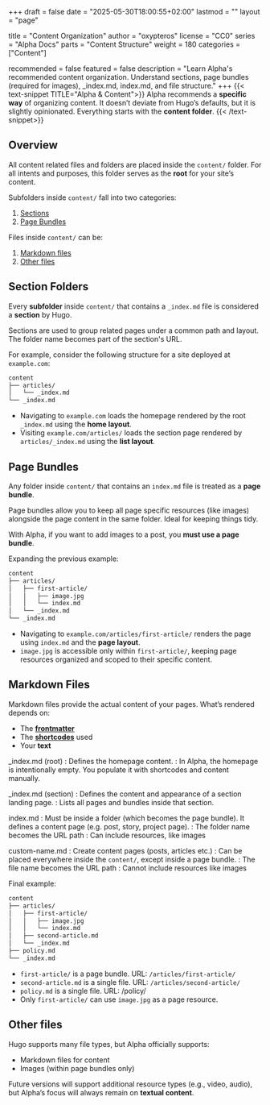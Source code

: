 +++
draft = false
date = "2025-05-30T18:00:55+02:00"
lastmod = ""
layout = "page"

title = "Content Organization"
author = "oxypteros"
license = "CC0"
series = "Alpha Docs"
  parts = "Content Structure"
  weight = 180
categories = ["Content"]

recommended = false
featured = false
description = "Learn Alpha's recommended content organization. Understand sections, page bundles (required for images), _index.md, index.md, and file structure."
+++
{{< text-snippet TITLE="Alpha & Content">}}
Alpha recommends a **specific way** of organizing content. It doesn’t deviate from Hugo’s defaults, but it is slightly opinionated. Everything starts with the **content folder**.
{{< /text-snippet>}}
## Overview
All content related files and folders are placed inside the `content/` folder. For all intents and purposes, this folder serves as the **root** for your site’s content.

Subfolders inside `content/` fall into two categories:
1. [Sections](#sections)
2. [Page Bundles](#page-bundles)

Files inside `content/` can be:
1. [Markdown files](#markdown-files)
2. [Other files](#other-files)

## Section Folders
Every **subfolder** inside `content/` that contains a `_index.md` file is considered a **section** by Hugo.

Sections are used to group related pages under a common path and layout. The folder name becomes part of the section's URL.

For example, consider the following structure for a site deployed at `example.com`:

```bash
content 
├── articles/
│   └── _index.md
└── _index.md
```
- Navigating to `example.com` loads the homepage rendered by the root `_index.md` using the **home layout**.
- Visiting `example.com/articles/` loads the section page rendered by `articles/_index.md` using the **list layout**.

## Page Bundles
Any folder inside `content/` that contains an `index.md` file is treated as a **page bundle**.

Page bundles allow you to keep all page specific resources (like images) alongside the page content in the same folder. Ideal for keeping things tidy.

With Alpha, if you want to add images to a post, you **must use a page bundle**. 

Expanding the previous example:
```bash
content 
├── articles/
│   ├── first-article/
│   │   ├── image.jpg
│   │   └── index.md
│   └── _index.md
└── _index.md
```
- Navigating to `example.com/articles/first-article/` renders the page using `index.md` and the **page layout**.
- `image.jpg` is accessible only within `first-article/`, keeping page resources organized and scoped to their specific content.

## Markdown Files
Markdown files provide the actual content of your pages. What’s rendered depends on:
- The [**frontmatter**](/docs/content-creation)
- The [**shortcodes**](/docs/shortcodes) used
- Your **text**

_index.md (root) 
: Defines the homepage content. 
: In Alpha, the homepage is intentionally empty. You populate it with shortcodes and content manually.

_index.md (section)
: Defines the content and appearance of a section landing page. 
: Lists all pages and bundles inside that section.

index.md 
: Must be inside a folder (which becomes the page bundle). It defines a content page (e.g. post, story, project page).
: The folder name becomes the URL path
: Can include resources, like images

custom-name.md
: Create content pages (posts, articles etc.) 
: Can be placed everywhere inside the `content/`, except inside a page bundle.
: The file name becomes the URL path
: Cannot include resources like images

Final example:
```bash
content 
├── articles/
│   ├── first-article/
│   │   ├── image.jpg
│   │   └── index.md
│   ├── second-article.md  
│   └── _index.md
├── policy.md
└── _index.md
```
- `first-article/` is a page bundle. URL: `/articles/first-article/`
- `second-article.md` is a single file. URL: `/articles/second-article/`
- `policy.md` is a single file. URL: /policy/
- Only `first-article/` can use `image.jpg` as a page resource.

## Other files
Hugo supports many file types, but Alpha officially supports:
- Markdown files for content
- Images (within page bundles only)

Future versions will support additional resource types (e.g., video, audio), but Alpha’s focus will always remain on **textual content**.
